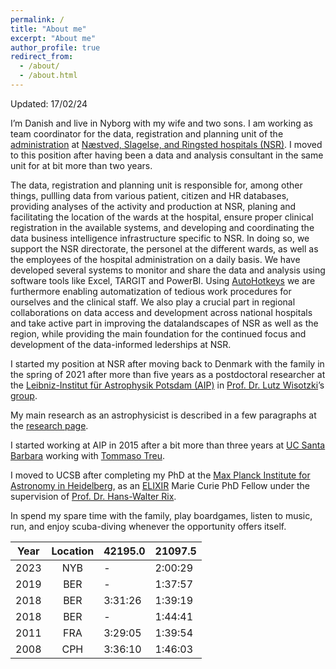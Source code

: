 ```yaml
---
permalink: /
title: "About me"
excerpt: "About me"
author_profile: true
redirect_from: 
  - /about/
  - /about.html
---
```


Updated: 17/02/24

I’m Danish and live in Nyborg with my wife and two sons. 
I am working as team coordinator for the data, registration and planning unit of the [administration](https://www.nsrsygehuse.dk/servicemenu/om-os/administrationen) 
at [Næstved, Slagelse, and Ringsted hospitals (NSR)](https://www.nsrsygehuse.dk).
I moved to this position after having been a data and analysis consultant in the same unit for at bit more than two years.

The data, registration and planning unit is responsible for, among other things, pullling data from various patient, citizen and HR databases, 
providing analyses of the activity and production at NSR, 
planing and facilitating the location of the wards at the hospital, 
ensure proper clinical registration in the available systems, 
and developing and coordinating the data business intelligence infrastructure specific to NSR. 
In doing so, we support the NSR directorate, the personel at the different wards, as well as the employees of the hospital administration on a daily basis.
We have developed several systems to monitor and share the data and analysis using software tools like Excel, TARGIT and PowerBI.
Using [AutoHotkeys](https://www.autohotkey.com) we are furthermore enabling automatization of tedious work procedures for ourselves and the clinical staff. 
We also play a crucial part in regional collaborations on data access and development across national hospitals and take active 
part in improving the datalandscapes of NSR as well as the region, 
while providing the main foundation for the continued focus and development of the data-informed lederships at NSR.
   

I started my position at NSR after moving back to Denmark with the family in the spring of 2021 after more than five years as a postdoctoral researcher at the 
[Leibniz-Institut für Astrophysik Potsdam (AIP)](http://www.aip.de/en) in [Prof. Dr. Lutz Wisotzki](http://www.aip.de/Members/lwisotzki/)’s [group](http://www.aip.de/en/research/research-area-ea/research-groups-and-projects/galaxies). 

My main research as an astrophysicist is described in a few paragraphs at the [research page](https://kasperschmidt.github.io/portfolio/). 

I started working at AIP in 2015 after a bit more than three years at 
[UC Santa Barbara](http://web.physics.ucsb.edu/~astrogroup/) working with [Tommaso Treu](https://www.astro.ucla.edu/~tt/Welcome.html).

I moved to UCSB after completing my PhD at the 
[Max Planck Institute for Astronomy in Heidelberg](http://www.mpia.de/), as an [ELIXIR](http://www.iap.fr/elixir/) Marie Curie PhD Fellow under the supervision of [Prof. Dr. Hans-Walter Rix](http://www.mpia.de/rix). 

In spend my spare time with the family, play boardgames, listen to music, run, and enjoy scuba-diving whenever the opportunity offers itself.


| Year     | Location| 42195.0 | 21097.5 |
|:--------:|:-------:|:--------|:--------|
| 2023     |   NYB   | -       | 2:00:29 |
| 2019     |   BER   | -       | 1:37:57 |
| 2018     |   BER   | 3:31:26 | 1:39:19 |
| 2018     |   BER   | -       | 1:44:41 |
| 2011     |   FRA   | 3:29:05 | 1:39:54 |
| 2008     |   CPH   | 3:36:10 | 1:46:03 |

